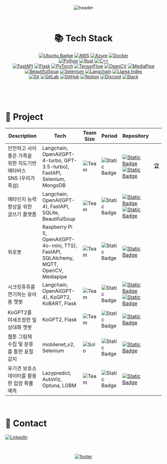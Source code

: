 <!--
**Blessian/Blessian** is a ✨ _special_ ✨ repository because its `README.md` (this file) appears on your GitHub profile.

Here are some ideas to get you started:

- 🔭 I’m currently working on ...
- 🌱 I’m currently learning ...
- 👯 I’m looking to collaborate on ...
- 🤔 I’m looking for help with ...
- 💬 Ask me about ...
- 📫 How to reach me: ...
- 😄 Pronouns: ...
- ⚡ Fun fact: ...
-->
<div align="center">

![header](https://capsule-render.vercel.app/api?type=waving&color=timeGradient&section=header&text=Blessian's%20Archive&fontAlign=50&animation=twinkling&reversal=true)

<br>

# 📚 Tech Stack

[![Ubuntu Badge](https://img.shields.io/badge/ubuntu-E95420.svg?style=for-the-badge&logo=ubuntu&logoColor=white)](https://ubuntu.com/download)
[![AWS](https://img.shields.io/badge/AWS-232F3E?style=for-the-badge&logo=amazonwebservices&logoColor=fff)](https://aws.amazon.com/ko/)
[![Azure](https://img.shields.io/badge/Azure-0078D4?logo=microsoftazure&logoColor=fff&style=for-the-badge)](https://azure.microsoft.com/ko-kr)
[![Docker](https://img.shields.io/badge/Docker-2496ED.svg?style=for-the-badge&logo=Docker&logoColor=white)](https://www.docker.com/)
<br>
[![Python](https://img.shields.io/badge/Python-3776AB?logo=python&logoColor=fff&style=for-the-badge)](https://www.python.org/)
[![Rust](https://img.shields.io/badge/rust-%23000000.svg?logo=rust&logoColor=white&style=for-the-badge)](https://www.rust-lang.org/)
[![C++](https://img.shields.io/badge/C%2B%2B-00599C?logo=cplusplus&logoColor=fff&style=for-the-badge)]()
<br>
[![FastAPI](https://img.shields.io/badge/FastAPI-009688?logo=fastapi&logoColor=fff&style=for-the-badge)](https://fastapi.tiangolo.com/ko/)
[![Flask](https://img.shields.io/badge/Flask-000?logo=flask&logoColor=fff&style=for-the-badge)](https://flask.palletsprojects.com/en/3.0.x/)
[![PyTorch](https://img.shields.io/badge/PyTorch-%23EE4C2C.svg?style=for-the-badge&logo=PyTorch&logoColor=white)](https://pytorch.org/)
[![TensorFlow](https://img.shields.io/badge/TensorFlow-FF6F00?logo=tensorflow&logoColor=fff&style=for-the-badge)](https://www.tensorflow.org/?hl=ko)
[![OpenCV](https://img.shields.io/badge/OpenCV-5C3EE8?logo=opencv&logoColor=fff&style=for-the-badge)](https://opencv.org/)
[![MediaPipe](https://img.shields.io/badge/MediaPipe-0097A7?logo=mediapipe&logoColor=fff&style=for-the-badge)](https://ai.google.dev/edge/mediapipe/solutions/guide?hl=ko)
[![BeautifulSoup](https://img.shields.io/badge/%F0%90%83%B8%20beautifulSoup-fff?style=for-the-badge)](https://www.crummy.com/software/BeautifulSoup/)
[![Selenium](https://img.shields.io/badge/-selenium-%43B02A?style=for-the-badge&logo=selenium&logoColor=white)](https://www.selenium.dev/)
[![Langchain](https://img.shields.io/badge/%F0%9F%A6%9C%F0%9F%94%97%20langchain-fff?style=for-the-badge)](https://www.langchain.com/)
[![Llama Index](https://img.shields.io/badge/%F0%9F%A6%99%20llama_index-fff?style=for-the-badge)](https://www.llamaindex.ai/)
<br>
[![Git](https://img.shields.io/badge/Git-F05032?logo=git&logoColor=fff&style=for-the-badge)]()
[![GitLab](https://img.shields.io/badge/GitLab-FC6D26?logo=gitlab&logoColor=fff&style=for-the-badge)]()
[![GitHub](https://img.shields.io/badge/GitHub-181717?logo=github&logoColor=fff&style=for-the-badge)]()
[![Notion](https://img.shields.io/badge/Notion-%23000000.svg?style=for-the-badge&logo=notion&logoColor=white)]()
[![Discord](https://img.shields.io/badge/Discord-%235865F2.svg?style=for-the-badge&logo=discord&logoColor=white)]()
[![Slack](https://img.shields.io/badge/Slack-4A154B.svg?style=for-the-badge&logo=slack&logoColor=white)]()

<!--
[![Django](https://img.shields.io/badge/Django-092E20?logo=django&logoColor=fff&style=for-the-badge)]([https://www.djangoproject.com/](https://www.django-rest-framework.org/))
[![Kotlin Badge](https://img.shields.io/badge/Kotlin-7F52FF?logo=kotlin&logoColor=fff&style=for-the-badge)](https://kotlinlang.org/)
[![Java](https://img.shields.io/badge/java-%23ED8B00.svg?logo=coffeescript&logoColor=white&style=for-the-badge)](https://www.java.com/ko/)
[![JavaScript](https://img.shields.io/badge/JavaScript-F7DF1E.svg?style=for-the-badge&logo=JavaScript&logoColor=black)](https://developer.mozilla.org/ko/docs/Web/JavaScript)
[![Kubernetes Badge](https://img.shields.io/badge/Kubernetes-326CE5?logo=kubernetes&logoColor=fff&style=for-the-badge)]()
[![Meta](https://img.shields.io/badge/meta-0467DF?style=for-the-badge&logo=meta&logoColor=white)](https://ai.meta.com/)
[![Openai](https://img.shields.io/badge/openai-412991?style=for-the-badge&logo=openai&logoColor=white)](https://openai.com/)
[![Google Bard](https://img.shields.io/badge/Google%20Bard-886FBF?logo=googlebard&logoColor=fff&style=for-the-badge)](https://bard.google.com/chat?hl=ko)
[![YOLO](https://img.shields.io/badge/YOLO-0FF?logo=yolo&logoColor=000&style=for-the-badge)](https://docs.ultralytics.com/)
[![Weights & Biases](https://img.shields.io/badge/Weights%20%26%20Biases-FFBE00?logo=weightsandbiases&logoColor=000&style=for-the-badge)](https://wandb.ai/site)
[![Streamlit](https://img.shields.io/badge/streamlit-FF4B4B?style=for-the-badge&logo=streamlit&logoColor=white)](https://streamlit.io/)
[![Visual Studio Code](https://img.shields.io/badge/Visual%20Studio%20Code-0078d7.svg?style=for-the-badge&logo=visual-studio-code&logoColor=white)](https://code.visualstudio.com/)
[![Jupyter](https://img.shields.io/badge/Jupyter-F37626?logo=jupyter&logoColor=fff&style=for-the-badge)](https://jupyter.org/)
[![Window](https://img.shields.io/badge/windows-0078D4.svg?style=for-the-badge&logo=windows&logoColor=#0078D4)](https://www.microsoft.com/ko-kr/windows)
-->

<br>
<!--
# 👥 Cowork Tool
![Postman](https://img.shields.io/badge/Postman-FF6C37?style=for-the-badge&logo=postman&logoColor=white)
-->

</div>

<br>

<!--
# 📢 Introduce
AI Engineer
- 

-->

<!--
# Skill
사용 가능한 기술들의 간단한 가장 최신 예시들 (GIF, Visulized chart)
- crawling
- image classifiction
- object dtection
- tracking
- segmentation
- NLP(LLM)
- RestfulAPI
- etc...
-->

<br>

# 📁 Project
<!-- 
Team or Solo Color
Team    CD1818
Solo    DFF6FF

Period colors
day     DFF6FF
week    47B5FF
month   1363DF
year    06283D
-->

| Description | Tech | Team Size | Period | Repository | |
| ------ | ------ | ------ | ------ | ------ | ------ |
| 안전하고 사이좋은 가족을 위한 지도기반 메타버스 SNS (우리가족섬) | Langchain, OpenAI(GPT-4-turbo, GPT-3.5-turbo), FastAPI, Selenium, MongoDB | ![Team](https://img.shields.io/badge/7-Team-CD1818) | ![Static Badge](https://img.shields.io/badge/2-month-1363DF) | [![Static Badge](https://img.shields.io/badge/Organiztion-gray)](https://github.com/WooriIsland/ai)<br>[![Static Badge](https://img.shields.io/badge/AI_Server-My-713ABE)](https://github.com/Blessian/wooriisland) | [🏆](https://mtvs.kr/user/customer/notice/view?bbsCd=BBS_00001&bbscCd=BBSC_00968) |
| 메타인지 능력 향상을 위한 글쓰기 플랫폼 | Langchain, OpenAI(GPT-4), FastAPI, SQLite, BeautifulSoup | ![Team](https://img.shields.io/badge/9-Team-CD1818) | ![Static Badge](https://img.shields.io/badge/1-month-1363DF) | [![Static Badge](https://img.shields.io/badge/Organiztion-gray)](https://github.com/SEP-proj)<br>[![Static Badge](https://img.shields.io/badge/AI_Server-My-713ABE)](https://github.com/Blessian/MetaTraining_AI/tree/main) | |
| 위로봇 | Raspberry Pi 5, OpenAI(GPT-4o-mini, TTS), FastAPI, SQLAlchemy, MQTT, OpenCV, Mediapipe | ![Team](https://img.shields.io/badge/3-Team-CD1818) | ![Static Badge](https://img.shields.io/badge/3-week-47B5FF) | [![Static Badge](https://img.shields.io/badge/Repo_Link-713ABE)](https://github.com/Blessian/gyeonggi_robotics_final_project) |  |
| 시크릿쥬쥬를 연기하는 유아용 챗봇 | Langchain, OpenAI(GPT-4), KoGPT2, KoBART, Flask | ![Team](https://img.shields.io/badge/4-Team-CD1818) | ![Static Badge](https://img.shields.io/badge/1-month-1363DF) | [![Static Badge](https://img.shields.io/badge/Organiztion-gray)](https://github.com/woojooc/JUJUbot)<br>[![Static Badge](https://img.shields.io/badge/AI_Server-My-713ABE)](https://github.com/Blessian/JUJUbot) | |
| KoGPT2를 미세조정한 일상대화 챗봇 | KoGPT2, Flask | ![Team](https://img.shields.io/badge/4-Team-CD1818) | ![Static Badge](https://img.shields.io/badge/1-week-47B5FF) | [![Static Badge](https://img.shields.io/badge/Repo_Link-713ABE)](https://github.com/Blessian/chatbot_whatsup) | |
| 웹툰 그림체 수집 및 분류를 통한 표절 감지 | mobilenet_v2, Selenium | ![Solo](https://img.shields.io/badge/Solo-DFF6FF) | ![Static Badge](https://img.shields.io/badge/1-week-47B5FF) | [![Static Badge](https://img.shields.io/badge/Repo_Link-713ABE)](https://github.com/Blessian/find_plagiarism_webtoon) | |
| 유기견 보호소 데이터를 활용한 입양 확률 예측 | Lazypredict, AutoViz, Optuna, LGBM | ![Team](https://img.shields.io/badge/3-Team-CD1818) | ![Static Badge](https://img.shields.io/badge/1-week-47B5FF) | [![Static Badge](https://img.shields.io/badge/Repo_Link-713ABE)](https://github.com/Blessian/predict_dog_adoption) | |

<!--
| Awsome Project | some, awesome, framework | ![Solo](https://img.shields.io/badge/Solo-DFF6FF) | ![Static Badge](https://img.shields.io/badge/0-day-DFF6FF) | [![Static Badge](https://img.shields.io/badge/Empty_Link-713ABE)](https://github.com/Blessian) | |
-->

<!--
# ⛺ Blog (Coming soon!)
[![gitbook](https://img.shields.io/badge/gitbook-%233884FF.svg?&style=for-the-badge&logo=gitbook&logoColor=white)](https://blessians-archive.gitbook.io/blessians-log/)
-->

<!--
<br>
-->

<!--
# 🚀 Interest in
[![Mojo](https://img.shields.io/badge/%F0%9F%94%A5%20mojo-fff?style=for-the-badge)](https://www.modular.com/mojo)
-->

<br>

# 💭 Contact
[![LinkedIn](https://img.shields.io/badge/linkedin-%230077B5.svg?style=for-the-badge&logo=linkedin&logoColor=white)](https://www.linkedin.com/in/blessian/)

<br>

<div align="center">

[![footer](https://capsule-render.vercel.app/api?type=waving&color=timeGradient&section=footer&fontAlign=50&&animation=twinkling&reversal=true)]()

</div>
